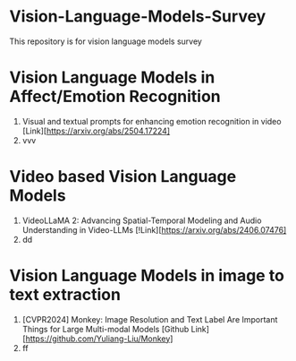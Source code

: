 # Vision-Language-Models-Survey
This repository is for vision language models survey


# Vision Language Models in Affect/Emotion Recognition
1. Visual and textual prompts for enhancing emotion recognition in video
   [Link][https://arxiv.org/abs/2504.17224]
2. vvv

# Video based Vision Language Models
1. VideoLLaMA 2: Advancing Spatial-Temporal Modeling and Audio Understanding in Video-LLMs
   [!Link][https://arxiv.org/abs/2406.07476]
3. dd 

# Vision Language Models in image to text extraction
1. [CVPR2024] Monkey: Image Resolution and Text Label Are Important Things for Large Multi-modal Models
   [Github Link][https://github.com/Yuliang-Liu/Monkey]
2. ff

